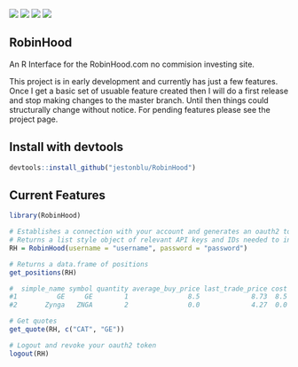 ![](https://travis-ci.org/JestonBlu/RobinHood.svg?branch=master)
![](https://img.shields.io/github/downloads/JestonBlu/RobinHood/total.svg)
![](https://img.shields.io/badge/development-active-blue.svg)
![](https://img.shields.io/github/commit-activity/4w/JestonBlu/RobinHood.svg)

## RobinHood
An R Interface for the RobinHood.com no commision investing site.

This project is in early development and currently has just a few features. Once I get a basic set of usuable feature created then I will do a first release and stop making changes to the master branch. Until then things could structurally change without notice. For pending features please see the project page.

## Install with devtools
```r
devtools::install_github("jestonblu/RobinHood")
```


## Current Features
```r
library(RobinHood)

# Establishes a connection with your account and generates an oauth2 token
# Returns a list style object of relevant API keys and IDs needed to interact with your account
RH = RobinHood(username = "username", password = "password")

# Returns a data.frame of positions
get_positions(RH)

#  simple_name symbol quantity average_buy_price last_trade_price cost current_value          updated_at
#1          GE     GE        1               8.5             8.73  8.5          8.73 2019-01-10 04:19:01
#2       Zynga   ZNGA        2               0.0             4.27  0.0          8.54 2019-01-06 16:44:03

# Get quotes
get_quote(RH, c("CAT", "GE"))

# Logout and revoke your oauth2 token
logout(RH)

```
